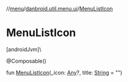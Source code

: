 //[menu](../../index.md)/[danbroid.util.menu.ui](index.md)/[MenuListIcon](-menu-list-icon.md)

# MenuListIcon

[androidJvm]\

@Composable()

fun [MenuListIcon](-menu-list-icon.md)(_icon: [Any](https://kotlinlang.org/api/latest/jvm/stdlib/kotlin/-any/index.html)?, title: [String](https://kotlinlang.org/api/latest/jvm/stdlib/kotlin/-string/index.html) = "")
